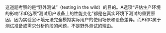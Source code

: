 这道题考察的是“野外测试”（testing in the wild）的目的。A选项“评估生产环境的影响”和D选项“测试用户设备上的性能变化”都是在真实环境下测试的重要原因，因为实验室环境无法完全模拟实际用户的使用场景和设备差异。而B和C属于测试准备或需求分析阶段的问题，不是野外测试的理由。